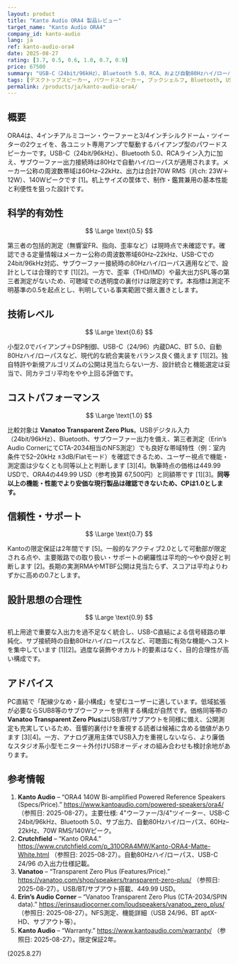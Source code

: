 ```yaml
---
layout: product
title: "Kanto Audio ORA4 製品レビュー"
target_name: "Kanto Audio ORA4"
company_id: kanto-audio
lang: ja
ref: kanto-audio-ora4
date: 2025-08-27
rating: [3.7, 0.5, 0.6, 1.0, 0.7, 0.9]
price: 67500
summary: "USB-C（24bit/96kHz）、Bluetooth 5.0、RCA、および自動80Hzハイ/ローパス付きサブウーファー出力を備える小型アクティブ2.0。公称周波数帯域は60Hz–22kHzで、総合70W RMS（片ch: ウーファー23W＋ツイーター12W）、ピーク140Wです。独立アンプのバイアンプ構成とDSP制御で、デスクトップでの取り回しと機能性を両立しています。"
tags: [デスクトップスピーカー, パワードスピーカー, ブックシェルフ, Bluetooth, USB-C, バイアンプ]
permalink: /products/ja/kanto-audio-ora4/
---
```


## 概要

ORA4は、4インチアルミコーン・ウーファーと3/4インチシルクドーム・ツイーターの2ウェイを、各ユニット専用アンプで駆動するバイアンプ型のパワードスピーカーです。USB-C（24bit/96kHz）、Bluetooth 5.0、RCAライン入力に加え、サブウーファー出力接続時は80Hzで自動ハイ/ローパスが適用されます。メーカー公称の周波数帯域は60Hz–22kHz、出力は合計70W RMS（片ch: 23W＋12W）、140Wピークです [1]。机上サイズの筐体で、制作・鑑賞兼用の基本性能と利便性を狙った設計です。

## 科学的有効性

$$ \Large \text{0.5} $$

第三者の包括的測定（無響室FR、指向、歪率など）は現時点で未確認です。確認できる定量情報はメーカー公称の周波数帯域60Hz–22kHz、USB-Cでの24bit/96kHz対応、サブウーファー接続時の80Hzハイ/ローパス適用などで、設計としては合理的です [1][2]。一方で、歪率（THD/IMD）や最大出力SPL等の第三者測定がないため、可聴域での透明度の裏付けは限定的です。本指標は測定不明基準の0.5を起点とし、判明している事実範囲で据え置きとします。

## 技術レベル

$$ \Large \text{0.6} $$

小型2.0でバイアンプ＋DSP制御、USB-C（24/96）内蔵DAC、BT 5.0、自動80Hzハイ/ローパスなど、現代的な統合実装をバランス良く備えます [1][2]。独自特許や新規アルゴリズムの公開は見当たらない一方、設計統合と機能選定は妥当で、同カテゴリ平均をやや上回る評価です。

## コストパフォーマンス

$$ \Large \text{1.0} $$

比較対象は **Vanatoo Transparent Zero Plus**。USBデジタル入力（24bit/96kHz）、Bluetooth、サブウーファー出力を備え、第三者測定（Erin’s Audio CornerにてCTA-2034相当のNFS測定）でも良好な帯域特性（例：室内条件で52–20kHz ±3dB/Flatモード）を確認できるため、ユーザー視点で機能・測定面は少なくとも同等以上と判断します [3][4]。執筆時点の価格は449.99 USDで、ORA4の449.99 USD（参考換算 67,500円）と同額帯です [1][3]。**同等以上の機能・性能でより安価な現行製品は確認できないため、CPは1.0とします。**

## 信頼性・サポート

$$ \Large \text{0.7} $$

Kantoの限定保証は2年間です [5]。一般的なアクティブ2.0として可動部が限定される点や、主要販路での取り扱い・サポートの網羅性は平均的〜やや良好と判断します [2]。長期の実測RMAやMTBF公開は見当たらず、スコアは平均よりわずかに高めの0.7とします。

## 設計思想の合理性

$$ \Large \text{0.9} $$

机上用途で重要な入出力を過不足なく統合し、USB-C直結による信号経路の単純化、サブ接続時の自動80Hzハイ/ローパスなど、可聴面に有効な機能へコストを集中しています [1][2]。過度な装飾やオカルト的要素はなく、目的合理性が高い構成です。

## アドバイス

PC直結で「配線少なめ・最小構成」を望むユーザーに適しています。低域拡張が必要ならSUB8等のサブウーファーを併用する構成が自然です。価格同等帯の**Vanatoo Transparent Zero Plus**はUSB/BT/サブアウトを同様に備え、公開測定も充実しているため、音響的裏付けを重視する読者は候補に含める価値があります [3][4]。一方、アナログ運用主体でUSB入力を重視しないなら、より廉価なスタジオ系小型モニター＋外付けUSBオーディオの組み合わせも検討余地があります。

## 参考情報

1. **Kanto Audio** – “ORA4 140W Bi-amplified Powered Reference Speakers (Specs/Price).” https://www.kantoaudio.com/powered-speakers/ora4/ （参照日: 2025-08-27）。主要仕様: 4"ウーファー/3/4"ツイーター、USB-C 24bit/96kHz、Bluetooth 5.0、サブ出力、自動80Hzハイ/ローパス、60Hz–22kHz、70W RMS/140Wピーク。  
2. **Crutchfield** – “Kanto ORA4.” https://www.crutchfield.com/p_310ORA4MW/Kanto-ORA4-Matte-White.html （参照日: 2025-08-27）。自動80Hzハイ/ローパス、USB-C 24/96 の入出力仕様記載。  
3. **Vanatoo** – “Transparent Zero Plus (Features/Price).” https://vanatoo.com/shop/speakers/transparent-zero-plus/ （参照日: 2025-08-27）。USB/BT/サブアウト搭載、449.99 USD。  
4. **Erin’s Audio Corner** – “Vanatoo Transparent Zero Plus (CTA-2034/SPIN data).” https://erinsaudiocorner.com/loudspeakers/vanatoo_zero_plus/ （参照日: 2025-08-27）。NFS測定、機能詳細（USB 24/96、BT aptX-HD、サブアウト等）。  
5. **Kanto Audio** – “Warranty.” https://www.kantoaudio.com/warranty/ （参照日: 2025-08-27）。限定保証2年。

(2025.8.27)

